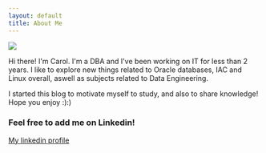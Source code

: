 ```yaml
---
layout: default
title: About Me
---
```


<img class="profile-picture" src="{{site.baseurl}}/{{site.profile-picture}}">

Hi there! I'm Carol. I'm a DBA and I've been working on IT for less than 2 years. I like to explore new things related to Oracle databases, IAC and Linux overall, aswell as subjects related to Data Engineering.

I started this blog to motivate myself to study, and also to share knowledge! Hope you enjoy :):)

### Feel free to add me on Linkedin!
[My linkedin profile](https://www.linkedin.com/in/carol-fontana-0a2b571ba)
